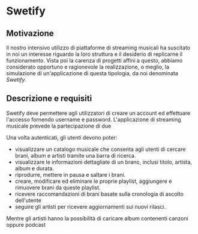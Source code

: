 # Swetify

## Motivazione
Il nostro intensivo utilizzo di piattaforme di streaming musicali ha suscitato in noi un interesse riguardo la loro
struttura e il desiderio di replicarne il funzionamento.
Vista poi la carenza di progetti affini a questo, abbiamo considerato opportuno e ragionevole la realizzazione, o meglio,
la simulazione di un'applicazione di questa tipologia, da noi denominata *Swetify*.

## Descrizione e requisiti
Swetify deve permettere agli utilizzatori di creare un account ed effettuare l'accesso fornendo username e password.
L'applicazione di streaming musicale prevede la partecipazione di due 

Una volta autenticati, gli utenti devono poter:

- visualizzare un catalogo musicale che consenta agli utenti di cercare brani, album e artisti tramite una barra di ricerca.
- visualizzare le informazioni dettagliate di un brano, inclusi titolo, artista, album e durata.
- riprodurre, mettere in pausa e saltare i brani.
- creare, modificare ed eliminare le proprie playlist, aggiungere e rimuovere brani da queste playlist.
- ricevere raccomandazioni di brani basate sulla cronologia di ascolto dell'utente
- seguire gli artisti per ricevere aggiornamenti sui nuovi rilasci.

Mentre gli artisti hanno la possibilità di caricare album contenenti canzoni oppure podcast


